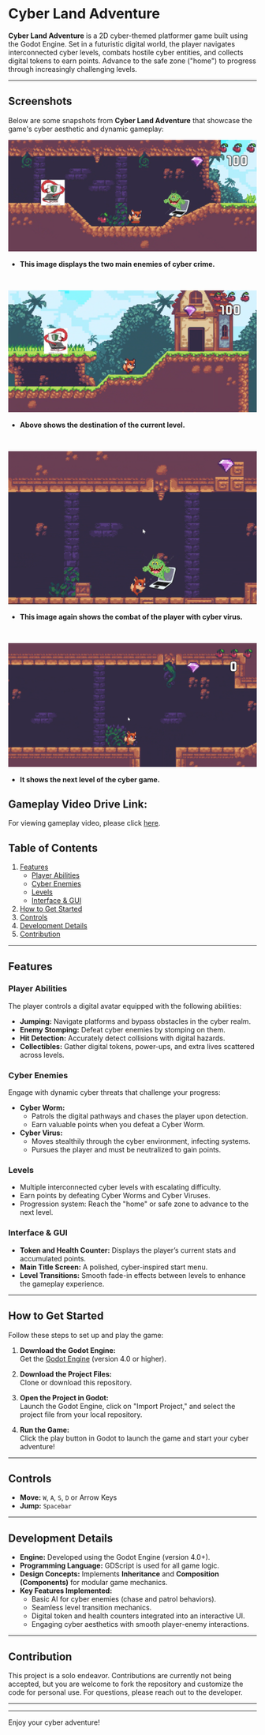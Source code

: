 # **Cyber Land Adventure**

**Cyber Land Adventure** is a 2D cyber-themed platformer game built using the Godot Engine. Set in a futuristic digital world, the player navigates interconnected cyber levels, combats hostile cyber entities, and collects digital tokens to earn points. Advance to the safe zone ("home") to progress through increasingly challenging levels.

---

## Screenshots

Below are some snapshots from **Cyber Land Adventure** that showcase the game's cyber aesthetic and dynamic gameplay:

![Screenshot 2025-03-06 174543](Screenshot%202025-03-06%20174543.png)
- **This image displays the two main enemies of cyber crime.**

<br>

![Screenshot 2025-03-06 174623](Screenshot%202025-03-06%20174623.png)
- **Above shows the destination of the current level.**

<br>

![Screenshot 2025-03-06 174715](Screenshot%202025-03-06%20174715.png)
- **This image again shows the combat of the player with cyber virus.**

<br>

![Screenshot 2025-03-06 174752](Screenshot%202025-03-06%20174752.png)
- **It shows the next level of the cyber game.**





## Gameplay Video Drive Link:  
For viewing gameplay video, please click [here](https://drive.google.com/file/d/1gR-k-vKKm7FOPdOY1eavmYLWfuGQ2nKm/view?usp=sharing).

## Table of Contents
1. [Features](#features)
    - [Player Abilities](#player-abilities)
    - [Cyber Enemies](#cyber-enemies)
    - [Levels](#levels)
    - [Interface & GUI](#interface--gui)
2. [How to Get Started](#how-to-get-started)
3. [Controls](#controls)
4. [Development Details](#development-details)
5. [Contribution](#contribution)

---

## Features

### Player Abilities  
The player controls a digital avatar equipped with the following abilities:
- **Jumping:** Navigate platforms and bypass obstacles in the cyber realm.
- **Enemy Stomping:** Defeat cyber enemies by stomping on them.
- **Hit Detection:** Accurately detect collisions with digital hazards.
- **Collectibles:** Gather digital tokens, power-ups, and extra lives scattered across levels.

### Cyber Enemies  
Engage with dynamic cyber threats that challenge your progress:
- **Cyber Worm:**  
  - Patrols the digital pathways and chases the player upon detection.
  - Earn valuable points when you defeat a Cyber Worm.
- **Cyber Virus:**  
  - Moves stealthily through the cyber environment, infecting systems.
  - Pursues the player and must be neutralized to gain points.

### Levels  
- Multiple interconnected cyber levels with escalating difficulty.
- Earn points by defeating Cyber Worms and Cyber Viruses.
- Progression system: Reach the "home" or safe zone to advance to the next level.

### Interface & GUI  
- **Token and Health Counter:** Displays the player’s current stats and accumulated points.
- **Main Title Screen:** A polished, cyber-inspired start menu.
- **Level Transitions:** Smooth fade-in effects between levels to enhance the gameplay experience.

---

## How to Get Started

Follow these steps to set up and play the game:

1. **Download the Godot Engine:**  
   Get the [Godot Engine](https://godotengine.org/) (version 4.0 or higher).

2. **Download the Project Files:**  
   Clone or download this repository.

3. **Open the Project in Godot:**  
   Launch the Godot Engine, click on "Import Project," and select the project file from your local repository.

4. **Run the Game:**  
   Click the play button in Godot to launch the game and start your cyber adventure!

---

## Controls

- **Move:** `W`, `A`, `S`, `D` or Arrow Keys  
- **Jump:** `Spacebar`

---

## Development Details

- **Engine:** Developed using the Godot Engine (version 4.0+).
- **Programming Language:** GDScript is used for all game logic.
- **Design Concepts:** Implements **Inheritance** and **Composition (Components)** for modular game mechanics.
- **Key Features Implemented:**  
  - Basic AI for cyber enemies (chase and patrol behaviors).  
  - Seamless level transition mechanics.  
  - Digital token and health counters integrated into an interactive UI.  
  - Engaging cyber aesthetics with smooth player-enemy interactions.

---

## Contribution

This project is a solo endeavor. Contributions are currently not being accepted, but you are welcome to fork the repository and customize the code for personal use. For questions, please reach out to the developer.

---



---

Enjoy your cyber adventure!
